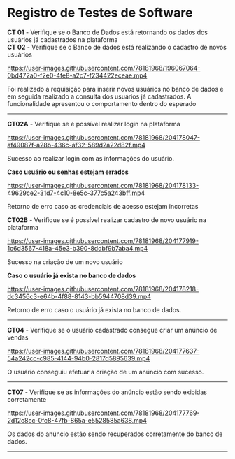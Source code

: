 # Registro de Testes de Software

**CT 01** - Verifique se o Banco de Dados está retornando os dados dos usuários já cadastrados na plataforma <br>
**CT 02** - Verifique se o Banco de dados está realizando o cadastro de novos usuários

https://user-images.githubusercontent.com/78181968/196067064-0bd472a0-f2e0-4fe8-a2c7-f234422eceae.mp4

 Foi realizado a requisição para inserir novos usuários no banco de dados e em seguida realizado a consulta dos usuários já cadastrados.
 A funcionalidade apresentou o comportamento dentro do esperado
 
 <hr>
 
 **CT02A** - Verifique se é possível realizar login na plataforma
 
https://user-images.githubusercontent.com/78181968/204178047-af49087f-a28b-436c-af32-589d2a22d82f.mp4

Sucesso ao realizar login com as informações do usuário.

**Caso usuário ou senhas estejam errados**

https://user-images.githubusercontent.com/78181968/204178133-49629ce2-31d7-4c10-8e5c-377c5a243bff.mp4

Retorno de erro caso as credenciais de acesso estejam incorretas

 **CT02B** - Verifique se é possível realizar cadastro de novo usuário na plataforma
 
https://user-images.githubusercontent.com/78181968/204177919-1c6d3567-418a-45e3-b390-8ddbf9b7aba4.mp4

Sucesso na criação de um novo usuário

**Caso o usuário já exista no banco de dados**

https://user-images.githubusercontent.com/78181968/204178218-dc3456c3-e64b-4f88-8143-bb5944708d39.mp4

Retorno de erro caso o usuário já exista no banco de dados. 

 <hr>

**CT04** - Verifique se o usuário cadastrado consegue criar um anúncio de vendas

https://user-images.githubusercontent.com/78181968/204177637-54a242cc-c985-4144-94b0-2817d5895639.mp4

O usuário conseguiu efetuar a criação de um anúncio com sucesso.

 <hr>

**CT07** - Verifique se as informações do anúncio estão sendo exibidas corretamente

https://user-images.githubusercontent.com/78181968/204177769-2d12c8cc-0fc8-47fb-865a-e5528585a638.mp4

Os dados do anúncio estão sendo recuperados corretamente do banco de dados.

 <hr>


<!-- ## Avaliação

Discorra sobre os resultados do teste. Ressaltando pontos fortes e fracos identificados na solução. Comente como o grupo pretende atacar esses pontos nas próximas iterações. Apresente as falhas detectadas e as melhorias geradas a partir dos resultados obtidos nos testes.

> **Links Úteis**:
> - [Ferramentas de Test para Java Script](https://geekflare.com/javascript-unit-testing/) -->
